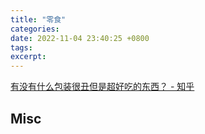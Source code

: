 ```yaml
---
title: "零食"
categories: 
date: 2022-11-04 23:40:25 +0800
tags: 
excerpt: 
---
```






[有没有什么包装很丑但是超好吃的东西？ - 知乎](https://www.zhihu.com/question/288546481)






## Misc



